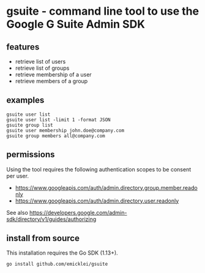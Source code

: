 # gsuite - command line tool to use the Google G Suite Admin SDK

## features

- retrieve list of users
- retrieve list of groups
- retrieve membership of a user
- retrieve members of a group

## examples

    gsuite user list
    gsuite user list -limit 1 -format JSON
    gsuite group list
    gsuite user membership john.doe@company.com
    gsuite group members all@company.com

## permissions

Using the tool requires the following authentication scopes to be consent per user.

- https://www.googleapis.com/auth/admin.directory.group.member.readonly
- https://www.googleapis.com/auth/admin.directory.user.readonly

See also https://developers.google.com/admin-sdk/directory/v1/guides/authorizing

## install from source

This installation requires the Go SDK (1.13+).

    go install github.com/emicklei/gsuite